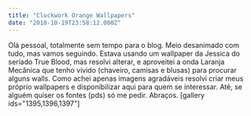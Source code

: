```yaml
---
title: "Clockwork Orange Wallpapers"
date: "2010-10-19T23:58:12.000Z"
---
```


Olá pessoal, totalmente sem tempo para o blog. Meio desanimado com tudo, mas vamos seguindo. Estava usando um wallpaper da Jessica do seriado True Blood, mas resolvi alterar, e aproveitei a onda Laranja Mecânica que tenho vivido (chaveiro, camisas e blusas) para procurar alguns walls. Como achei apenas imagens agradáveis resolvi criar meus próprio wallpapers e disponibilizar aqui para quem se interessar. Até, se alguém quiser os fontes (pds) só me pedir. Abraços. \[gallery ids="1395,1396,1397"\]